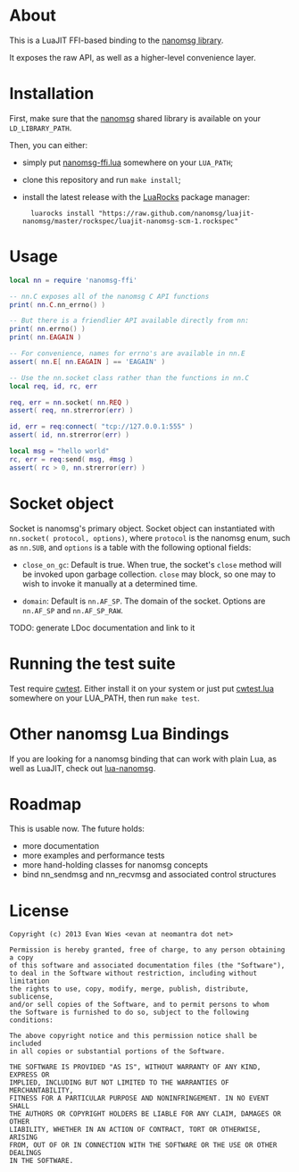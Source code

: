 About
=====

This is a LuaJIT FFI-based binding to the [nanomsg library](http://nanomsg.org).

It exposes the raw API, as well as a higher-level convenience layer.


Installation
============

First, make sure that the [nanomsg](https://github.com/250bpm/nanomsg)
shared library is available on your `LD_LIBRARY_PATH`.

Then, you can either:

- simply put [nanomsg-ffi.lua](https://github.com/nanomsg/luajit-nanomsg/blob/master/nanomsg-ffi.lua) somewhere on your `LUA_PATH`;
- clone this repository and run `make install`;
- install the latest release with the [LuaRocks](http://luarocks.org/) package manager:

        luarocks install "https://raw.github.com/nanomsg/luajit-nanomsg/master/rockspec/luajit-nanomsg-scm-1.rockspec"

Usage
=====

```lua
local nn = require 'nanomsg-ffi'

-- nn.C exposes all of the nanomsg C API functions
print( nn.C.nn_errno() )

-- But there is a friendlier API available directly from nn:
print( nn.errno() )
print( nn.EAGAIN )

-- For convenience, names for errno's are available in nn.E
assert( nn.E[ nn.EAGAIN ] == 'EAGAIN' )

-- Use the nn.socket class rather than the functions in nn.C
local req, id, rc, err

req, err = nn.socket( nn.REQ )
assert( req, nn.strerror(err) )

id, err = req:connect( "tcp://127.0.0.1:555" )
assert( id, nn.strerror(err) )

local msg = "hello world"
rc, err = req:send( msg, #msg )
assert( rc > 0, nn.strerror(err) )

```

Socket object
=============

Socket is nanomsg's primary object.  Socket object can instantiated with `nn.socket( protocol, options)`, where `protocol` is the nanomsg enum, such as `nn.SUB`, and `options` is a table with the following optional fields:

 * `close_on_gc`:  Default is true.  When true, the socket's `close` method will be invoked upon garbage collection.  `close` may block, so one may to wish to invoke it manually at a determined time.

 * `domain`:  Default is `nn.AF_SP`.  The domain of the socket.  Options are `nn.AF_SP` and `nn.AF_SP_RAW`.


TODO: generate LDoc documentation and link to it



Running the test suite
======================

Test require [cwtest](https://github.com/catwell/cwtest). Either install it on your
system or just put [cwtest.lua](https://github.com/catwell/cwtest/blob/master/cwtest.lua)
somewhere on your LUA_PATH, then run `make test`.


Other nanomsg Lua Bindings
==========================

If you are looking for a nanomsg binding that can work with plain Lua,
as well as LuaJIT, check out [lua-nanomsg](https://github.com/Neopallium/lua-nanomsg).


Roadmap
=======

This is usable now.   The future holds:

 * more documentation
 * more examples and performance tests
 * more hand-holding classes for nanomsg concepts
 * bind nn_sendmsg and nn_recvmsg and associated control structures


License
=======

```
Copyright (c) 2013 Evan Wies <evan at neomantra dot net>

Permission is hereby granted, free of charge, to any person obtaining a copy
of this software and associated documentation files (the "Software"),
to deal in the Software without restriction, including without limitation
the rights to use, copy, modify, merge, publish, distribute, sublicense,
and/or sell copies of the Software, and to permit persons to whom
the Software is furnished to do so, subject to the following conditions:

The above copyright notice and this permission notice shall be included
in all copies or substantial portions of the Software.

THE SOFTWARE IS PROVIDED "AS IS", WITHOUT WARRANTY OF ANY KIND, EXPRESS OR
IMPLIED, INCLUDING BUT NOT LIMITED TO THE WARRANTIES OF MERCHANTABILITY,
FITNESS FOR A PARTICULAR PURPOSE AND NONINFRINGEMENT. IN NO EVENT SHALL
THE AUTHORS OR COPYRIGHT HOLDERS BE LIABLE FOR ANY CLAIM, DAMAGES OR OTHER
LIABILITY, WHETHER IN AN ACTION OF CONTRACT, TORT OR OTHERWISE, ARISING
FROM, OUT OF OR IN CONNECTION WITH THE SOFTWARE OR THE USE OR OTHER DEALINGS
IN THE SOFTWARE.
```
